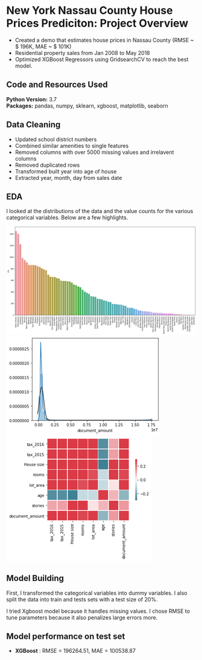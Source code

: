 # New York Nassau County House Prices Prediciton: Project Overview 
* Created a demo that estimates house prices in Nassau County (RMSE ~ $ 196K, MAE ~ $ 101K)
* Residential property sales from Jan 2008 to May 2018
* Optimized XGBoost Regressors using GridsearchCV to reach the best model. 


## Code and Resources Used 
**Python Version:** 3.7  
**Packages:** pandas, numpy, sklearn, xgboost, matplotlib, seaborn  


## Data Cleaning
*	Updated school district numbers
* Combined similar amenities to single features
*	Removed columns with over 5000 missing values and irrelavent columns
* Removed duplicated rows 
*	Transformed built year into age of house
*	Extracted year, month, day from sales date 

## EDA
I looked at the distributions of the data and the value counts for the various categorical variables. Below are a few highlights. 

![alt text](https://github.com/LinLin-LL/NY_Nassau_HousePrice/blob/master/city.png "Sales by City")
![alt text](https://github.com/LinLin-LL/NY_Nassau_HousePrice/blob/master/y.png "House prices")
![alt text](https://github.com/LinLin-LL/NY_Nassau_HousePrice/blob/master/cor.png "Correlations")

## Model Building 

First, I transformed the categorical variables into dummy variables. I also split the data into train and tests sets with a test size of 20%.   

I tried Xgboost model because it handles missing values. I chose RMSE to tune parameters because it also penalizes large errors more.

## Model performance on test set
*	**XGBoost** : RMSE = 196264.51, MAE = 100538.87
